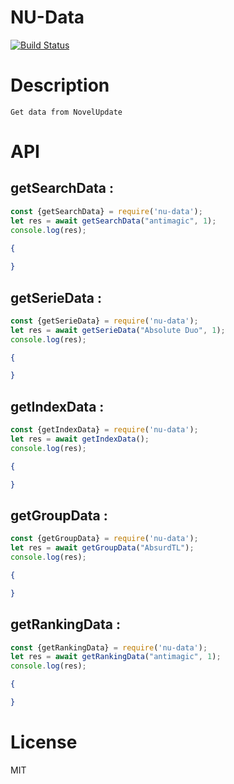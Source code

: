 # NU-Data
[![Build Status](https://drone.azs.moe/api/badges/AzSiAz/NU-Data/status.svg)](https://drone.azs.moe/AzSiAz/NU-Data)

# Description

    Get data from NovelUpdate

# API

## getSearchData :

```js
const {getSearchData} = require('nu-data');
let res = await getSearchData("antimagic", 1);
console.log(res);
```

```json
{
    
}
```

## getSerieData :

```js
const {getSerieData} = require('nu-data');
let res = await getSerieData("Absolute Duo", 1);
console.log(res);
```

```json
{

}
```

## getIndexData :

```js
const {getIndexData} = require('nu-data');
let res = await getIndexData();
console.log(res);
```

```json
{

}
```

## getGroupData :

```js
const {getGroupData} = require('nu-data');
let res = await getGroupData("AbsurdTL");
console.log(res);
```

```json
{

}
```

## getRankingData :

```js
const {getRankingData} = require('nu-data');
let res = await getRankingData("antimagic", 1);
console.log(res);
```

```json
{

}
```


# License
MIT
